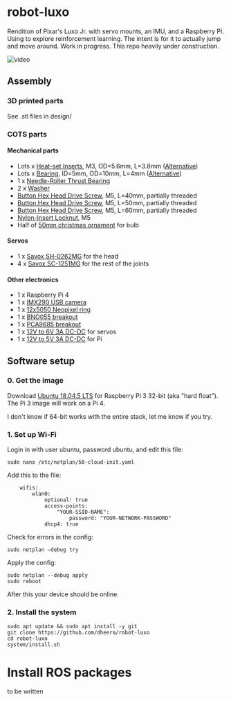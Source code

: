 # robot-luxo

Rendition of Pixar's Luxo Jr. with servo mounts, an IMU, and a Raspberry Pi. Using to explore reinforcement learning. The intent is for it to actually jump and move around. Work in progress. This repo heavily under construction.

![video](/video.gif?raw=true "video")

## Assembly

### 3D printed parts

See .stl files in design/

### COTS parts

#### Mechanical parts

* Lots x [Heat-set Inserts](https://www.mcmaster.com/94180a331), M3, OD=5.6mm, L=3.8mm ([Alternative](https://www.amazon.com/gp/product/B077CJV3Z9/))
* Lots x [Bearing](https://www.mcmaster.com/7804k106), ID=5mm, OD=10mm, L=4mm ([Alternative](https://www.amazon.com/gp/product/B00UW7SFU8/))
* 1 x [Needle-Roller Thrust Bearing](https://www.mcmaster.com/5909k16)
* 2 x [Washer](https://www.mcmaster.com/5909k76)
* [Button Hex Head Drive Screw](https://www.mcmaster.com/92095A222), M5, L=40mm, partially threaded
* [Button Hex Head Drive Screw](https://www.mcmaster.com/92095A228), M5, L=50mm, partially threaded
* [Button Hex Head Drive Screw](https://www.mcmaster.com/92095a225), M5, L=60mm, partially threaded
* [Nylon-Insert Locknut](https://www.mcmaster.com/90576a104), M5
* Half of [50mm christmas ornament](https://www.amazon.com/gp/product/B01GFW8H6U/) for bulb

#### Servos

* 1 x [Savox SH-0262MG](https://www.amazon.com/gp/product/B004IZSI9S/) for the head
* 4 x [Savox SC-1251MG](https://www.amazon.com/gp/product/B004K3FAJE/) for the rest of the joints

#### Other electronics

* 1 x Raspberry Pi 4
* 1 x [IMX290 USB camera](https://www.amazon.com/gp/product/B07L6TPB35/)
* 1 x [12x5050 Neopixel ring](https://www.adafruit.com/product/1643)
* 1 x [BNO055 breakout](https://www.amazon.com/Adafruit-Absolute-Orientation-Fusion-Breakout/dp/B017PEIGIG)
* 1 x [PCA9685 breakout](https://www.amazon.com/gp/product/B01G61MZF4/)
* 1 x [12V to 6V 3A DC-DC](https://www.amazon.com/gp/product/B00CGQRIFG/) for servos
* 1 x [12V to 5V 3A DC-DC](https://www.amazon.com/gp/product/B00C63TLCC/) for Pi

## Software setup

### 0. Get the image

Download [Ubuntu 18.04.5 LTS](http://cdimage.ubuntu.com/ubuntu/releases/18.04.5/release/) for Raspberry Pi 3 32-bit (aka "hard float"). The Pi 3 image will work on a Pi 4.

I don't know if 64-bit works with the entire stack, let me know if you try.

### 1. Set up Wi-Fi

Login in with user ubuntu, password ubuntu, and edit this file:

```
sudo nano /etc/netplan/50-cloud-init.yaml
```

Add this to the file:

```
    wifis:
        wlan0:
            optional: true
            access-points:
                "YOUR-SSID-NAME":
                    password: "YOUR-NETWORK-PASSWORD"
            dhcp4: true
```

Check for errors in the config:

```
sudo netplan –debug try
```

Apply the config:

```
sudo netplan --debug apply
sudo reboot
```

After this your device should be online.

### 2. Install the system

```
sudo apt update && sudo apt install -y git
git clone https://github.com/dheera/robot-luxo
cd robot-luxo
system/install.sh
```

# Install ROS packages

to be written
